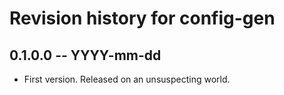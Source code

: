 # Revision history for config-gen

## 0.1.0.0 -- YYYY-mm-dd

* First version. Released on an unsuspecting world.
